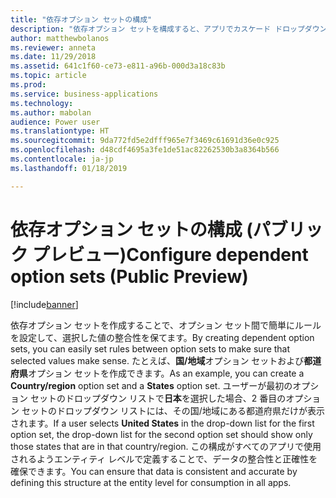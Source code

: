 ```yaml
---
title: "依存オプション セットの構成"
description: "依存オプション セットを構成すると、アプリでカスケード ドロップダウンを提供し、ドロップダウン間で簡単なデータ検証を行えます。"
author: matthewbolanos
ms.reviewer: anneta
ms.date: 11/29/2018
ms.assetid: 641c1f60-ce73-e811-a96b-000d3a18c83b
ms.topic: article
ms.prod: 
ms.service: business-applications
ms.technology: 
ms.author: mabolan
audience: Power user
ms.translationtype: HT
ms.sourcegitcommit: 9da772fd5e2dfff965e7f3469c61691d36e0c925
ms.openlocfilehash: d48cdf4695a3fe1de51ac82262530b3a8364b566
ms.contentlocale: ja-jp
ms.lasthandoff: 01/18/2019

---
```

# <a name="configure-dependent-option-sets-public-preview"></a><span data-ttu-id="2dcb6-103">依存オプション セットの構成 (パブリック プレビュー)</span><span class="sxs-lookup"><span data-stu-id="2dcb6-103">Configure dependent option sets (Public Preview)</span></span>


[!include[banner](../../includes/banner.md)]

<span data-ttu-id="2dcb6-104">依存オプション セットを作成することで、オプション セット間で簡単にルールを設定して、選択した値の整合性を保てます。</span><span class="sxs-lookup"><span data-stu-id="2dcb6-104">By creating dependent option sets, you can easily set rules between option sets to make sure that selected values make sense.</span></span> <span data-ttu-id="2dcb6-105">たとえば、**国/地域**オプション セットおよび**都道府県**オプション セットを作成できます。</span><span class="sxs-lookup"><span data-stu-id="2dcb6-105">As an example, you can create a **Country/region** option set and a **States** option set.</span></span> <span data-ttu-id="2dcb6-106">ユーザーが最初のオプション セットのドロップダウン リストで**日本**を選択した場合、2 番目のオプション セットのドロップダウン リストには、その国/地域にある都道府県だけが表示されます。</span><span class="sxs-lookup"><span data-stu-id="2dcb6-106">If a user selects **United States** in the drop-down list for the first option set, the drop-down list for the second option set should show only those states that are in that country/region.</span></span> <span data-ttu-id="2dcb6-107">この構成がすべてのアプリで使用されるようエンティティ レベルで定義することで、データの整合性と正確性を確保できます。</span><span class="sxs-lookup"><span data-stu-id="2dcb6-107">You can ensure that data is consistent and accurate by defining this structure at the entity level for consumption in all apps.</span></span>

